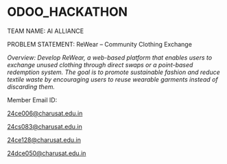 # ODOO_HACKATHON
TEAM NAME: AI ALLIANCE

PROBLEM STATEMENT:
ReWear – Community Clothing Exchange

*Overview:
Develop ReWear, a web-based platform that enables users to exchange unused clothing
through direct swaps or a point-based redemption system. The goal is to promote sustainable
fashion and reduce textile waste by encouraging users to reuse wearable garments instead of
discarding them.*

Member Email ID:

24ce006@charusat.edu.in

24cs083@charusat.edu.in

24ce128@charusat.edu.in

24dce050@charusat.edu.in
